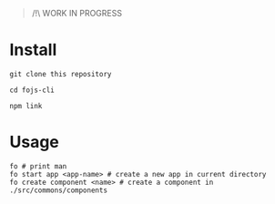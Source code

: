 > /!\ WORK IN PROGRESS

# Install
```shell
git clone this repository

cd fojs-cli

npm link
```

# Usage
```shell
fo # print man
fo start app <app-name> # create a new app in current directory
fo create component <name> # create a component in ./src/commons/components
```

